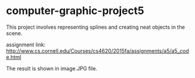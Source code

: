 # computer-graphic-project5
This project involves representing splines and creating neat objects in the scene.

assignment link: http://www.cs.cornell.edu/Courses/cs4620/2015fa/assignments/a5/a5_code.html

The result is shown in image.JPG file.
